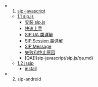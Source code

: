 * 1. [sip-javascript](sip-javascript/README.md)
    * [1.1 sip.js](sip-javascript/sip.js/README.md)
        * [安装 sip.js](sip-javascript/sip.js/1-install.md)
        * [快速上手](sip-javascript/sip.js/2-quick-start.md)
        * [SIP.UA 类详解](sip-javascript/sip.js/3-ua.md)
        * [SIP.Session 类详解](sip-javascript/sip.js/4-session.md)
        * [SIP Message](sip-javascript/sip.js/5-message.md)
        * [失败和终止原因](sip-javascript/sip.js/6-failure-and-end-causes.md)
        * [QA]](sip-javascript/sip.js/qa.md)
    * [1.2 jssip](sip-javascript/jssip/README.md)
        * [install](sip-javascript/jssip/1-install.md)

* 2. sip-android

